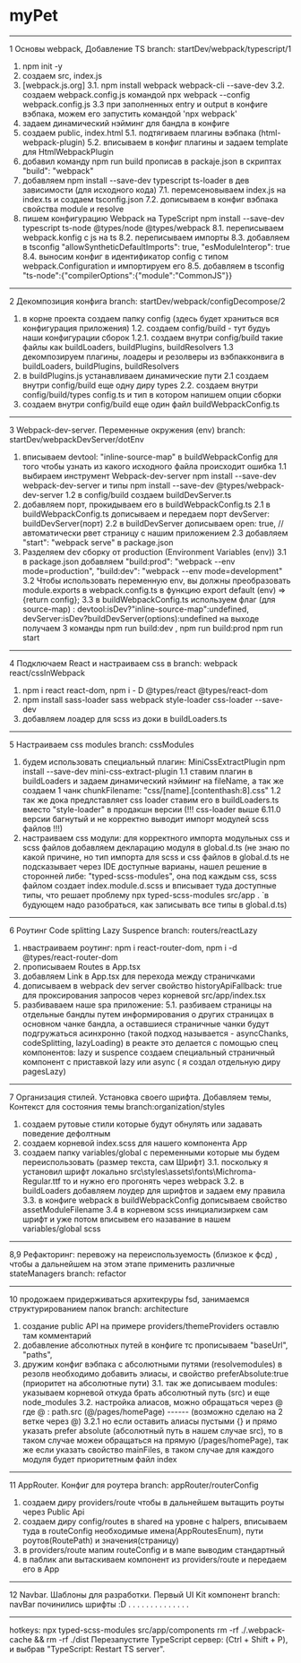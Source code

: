# myPet

---

1 Основы webpack, Добавление TS branch: startDev/webpack/typescript/1

1. npm init -y
2. создаем src, index.js
3. [webpack.js.org]
   3.1. npm install webpack webpack-cli --save-dev
   3.2. создаем webpack.config.js командой npx webpack --config webpack.config.js
   3.3 при заполненных entry и output в конфиге вэбпака, можем его запустить командой 'npx webpack'
4. задаем динамический нэйминг для бандла в конфиге
5. создаем public, index.html
   5.1. подтягиваем плагины вэбпака (html-webpack-plugin)
   5.2. вписываем в конфиг плагины и задаем template для HtmlWebpackPlugin
6. добавил команду npm run build прописав в packaje.json в скриптах "build": "webpack"
7. добавляем npm install --save-dev typescript ts-loader в дев зависимости (для исходного кода)
   7.1. перемсеновываем index.js на index.ts и создаем tsconfig.json
   7.2. дописываем в конфиг вэбпака свойства module и resolve
8. пишем конфигурацию Webpack на TypeScript npm install --save-dev typescript ts-node @types/node @types/webpack
   8.1. переписываем webpack.konfig с js на ts
   8.2. переписываем импорты
   8.3. добавляем в tsconfig "allowSyntheticDefaultImports": true, "esModuleInterop": true
   8.4. выносим конфиг в идентификатор config с типом webpack.Configuration и импортируем его
   8.5. добавляем в tsconfig "ts-node":{"compilerOptions":{"module":"CommonJS"}}

---

2 Декомпозиция конфига branch: startDev/webpack/configDecompose/2

1. в корне проекта создаем папку config (здесь будет храниться вся конфигурация приложения)
   1.2. создаем config/build - тут будуь наши конфигурации сборок
   1.2.1. создаем внутри config/build такие файлы как buildLoaders, buildPlugins, buildResolvers
   1.3 декомпозируем плагины, лоадеры и резолверы из вэбпакконвига в buildLoaders, buildPlugins, buildResolvers
2. в buildPlugins.js устанавливаем динамические пути
   2.1 создаем внутри config/build еще одну диру types
   2.2. создаем внутри config/build/types config.ts и тип в котором напишем опции сборки
3. создаем внутри config/build еще один файл buildWebpackConfig.ts

---

3 Webpack-dev-server. Переменные окружения (env) branch: startDev/webpackDevServer/dotEnv

1. вписываем devtool: "inline-source-map" в buildWebpackConfig для того чтобы узнать из какого исходного файла происходит ошибка
   1.1 выбираем инструмент Webpack-dev-server npm install --save-dev webpack-dev-server и типы npm install --save-dev @types/webpack-dev-server
   1.2 в config/build создаем buildDevServer.ts
2. добавляем порт, прокидываем его в buildWebpackConfig.ts
   2.1 в buildWebpackConfig.ts дописываем и передаем порт devServer: buildDevServer(порт)
   2.2 в buildDevServer дописываем open: true, //автоматически рвет страницу с нашим приложением
   2.3 добавляем "start": "webpack serve" в package.json
3. Разделяем dev сборку от production (Environment Variables (env))
   3.1 в package.json добавляем "build:prod": "webpack --env mode=production", "build:dev": "webpack --env mode=development"
   3.2 Чтобы использовать переменную env, вы должны преобразовать module.exports в webpack.config.ts в функцию export default (env) => {return config};
   3.3 в buildWebpackConfig.ts используем флаг (для source-map) : devtool:isDev?"inline-source-map":undefined, devServer:isDev?buildDevServer(options):undefined
   на выходе получаем 3 команды npm run build:dev , npm run build:prod npm run start

---

4 Подключаем React и настраиваем css в branch: webpack react/cssInWebpack

1. npm i react react-dom, npm i - D @types/react @types/react-dom
2. npm install sass-loader sass webpack style-loader css-loader --save-dev
3. добавляем лоадер для scss из доки в buildLoaders.ts

---

5 Настраиваем css modules branch: cssModules

1. будем использовать специальный плагин: MiniCssExtractPlugin npm install --save-dev mini-css-extract-plugin
   1.1 ставим плагин в buildLoaders и задаем динамический нэйминг на fileName, а так же создаем 1 чанк chunkFilename: "css/[name].[contenthash:8].css"
   1.2 так же дока предлставляет css loader ставим его в buildLoaders.ts вместо "style-loader" в продакшн версии
   (!!! css-loader выше 6.11.0 версии багнутый и не корректно выводит импорт модулей scss файлов !!!)
2. настраиваем css модули: для корректного импорта модульных css и scss файлов добавляем декларацию модуля в global.d.ts
   (не знаю по какой причине, но тип импорта для scss и css файлов в global.d.ts не подсказывает через IDE доступные варианы,
   нашел решение в сторонней либе: "typed-scss-modules", она под каждым css, scss файлом создает index.module.d.scss и вписывает туда доступные типы, что решает проблему npx typed-scss-modules src/app . `в будующем надо разобраться, как записывать все типы в global.d.ts)

---

6 Роутинг Code splitting Lazy Suspence branch: routers/reactLazy

1. нвастраиваем роутинг: npm i react-router-dom, npm i -d @types/react-router-dom
2. прописываем Routes в App.tsx
3. добавляем Link в App.tsx для перехода между страничками
4. дописываем в webpack dev server свойство historyApiFallback: true для проксирования запросов через корневой src/app/index.tsx
5. разбиваваем наше spa приложение:
   5.1. разбиваем страницы на отдельные бандлы путем информирования о других страницах в основном чанке бандла, а оставшиеся страничные чанки будут подгружаться асинхронно
   (такой подход называется - asyncChanks, codeSplitting, lazyLoading) в реакте это делается с помощью спец компонентов: lazy и suspence
   создаем специальный страничный компонент с приставкой lazy или async ( я создал отдельную диру pagesLazy)

---

7 Организация стилей. Установка своего шрифта. Добавляем темы, Контекст для состояния темы branch:organization/styles

1. создаем рутовые стили которые будут обнулять или задавать поведение дефолтным
2. создаем корневой index.scss для нашего компонента App
3. создаем папку variables/global с переменными которые мы будем переиспользовать (размер текста, сам Шрифт)
   3.1. поскольку я установил шрифт локально src\styles\assets\fonts\Michroma-Regular.ttf то и нужно его прогонять через webpack
   3.2. в buildLoaders добавляем лоудер для шрифтов и задаем ему правила
   3.3. в конфиге webpack в buildWebpackConfig дописываем свойство assetModuleFilename
   3.4 в корневом scss инициализиркем сам шрифт и уже потом вписывем его назавание в нашем variables/global scss

---

8,9 Рефакторинг: перевожу на переиспользуемость (близкое к фсд) , чтобы а дальнейшем на этом этапе применить различные stateManagers branch: refactor

---

10 продожаем придерживаться архитекруры fsd, занимаемся структурированием папок branch: architecture

1. создание public API на примере providers/themeProviders оставлю там комментарий
2. добавление абсолютных путей в конфиге тс прописываем "baseUrl", "paths",
3. дружим конфиг вэбпака с абсолютными путями (resolvemodules) в резолв необходимо добавить элиасы, и свойство preferAbsolute:true (приоритет на абсолютные пути)
   3.1. так же дописываем modules: указываем корневой откуда брать абсолютный путь (src) и еще node_modules
   3.2. настройка алиасов, можно обращаться через @ где @ : path.src (@/pages/homePage) ------ (возможно сделаю на 2 ветке через @)
   3.2.1 но если оставить алиасы пустыми {} и прямо указать prefer absolute (абсолютный путь в нашем случае src), то в таком случае можеи обращаться на прямую (/pages/homePage), так же если указать свойство mainFiles, в таком случае для каждого модуля будет приоритетным файл index

---

11 AppRouter. Конфиг для роутера branch: appRouter/routerConfig

1. coздаем диру providers/route чтобы в дальнейшем вытащить роуты через Public Api
2. создаем диру config/routes в shared на уровне с halpers, вписываем туда в routeConfig необходимые имена(AppRoutesEnum), пути роутов(RoutePath) и значения(страницу)
3. в providers/route мапим routeConfig и в мапе выводим стандартный <Route/>
4. в паблик апи вытаскиваем компонент из providers/route и передаем его в App

---

12 Navbar. Шаблоны для разработки. Первый UI Kit компонент branch: navBar
починились шрифты :D
.
.
.
.
.
.
.
.
.
.
.
.
.
.

---

hotkeys:
npx typed-scss-modules src/app/components
rm -rf ./.webpack-cache && rm -rf ./dist
Перезапустите TypeScript сервер: (Ctrl + Shift + P), и выбрав "TypeScript: Restart TS server".
